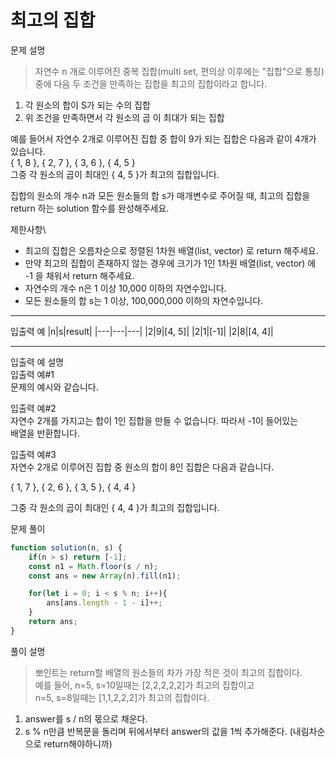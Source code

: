 # 최고의 집합

문제 설명
>자연수 n 개로 이루어진 중복 집합(multi set, 편의상 이후에는 "집합"으로 통칭) 중에 다음 두 조건을 만족하는 집합을 최고의 집합이라고 합니다.

1. 각 원소의 합이 S가 되는 수의 집합
2. 위 조건을 만족하면서 각 원소의 곱 이 최대가 되는 집합

예를 들어서 자연수 2개로 이루어진 집합 중 합이 9가 되는 집합은 다음과 같이 4개가 있습니다.\
{ 1, 8 }, { 2, 7 }, { 3, 6 }, { 4, 5 }\
그중 각 원소의 곱이 최대인 { 4, 5 }가 최고의 집합입니다.

집합의 원소의 개수 n과 모든 원소들의 합 s가 매개변수로 주어질 때, 최고의 집합을 return 하는 solution 함수를 완성해주세요.

제한사항\
- 최고의 집합은 오름차순으로 정렬된 1차원 배열(list, vector) 로 return 해주세요.
- 만약 최고의 집합이 존재하지 않는 경우에 크기가 1인 1차원 배열(list, vector) 에 -1 을 채워서 return 해주세요.
- 자연수의 개수 n은 1 이상 10,000 이하의 자연수입니다.
- 모든 원소들의 합 s는 1 이상, 100,000,000 이하의 자연수입니다.
- - -
입출력 예
|n|s|result|
|---|---|---|
|2|9|[4, 5]|
|2|1|[-1]|
|2|8|[4, 4]|
- - -
입출력 예 설명\
입출력 예#1\
문제의 예시와 같습니다.

입출력 예#2\
자연수 2개를 가지고는 합이 1인 집합을 만들 수 없습니다. 따라서 -1이 들어있는\
배열을 반환합니다.

입출력 예#3\
자연수 2개로 이루어진 집합 중 원소의 합이 8인 집합은 다음과 같습니다.

{ 1, 7 }, { 2, 6 }, { 3, 5 }, { 4, 4 }

그중 각 원소의 곱이 최대인 { 4, 4 }가 최고의 집합입니다.

문제 풀이
```javascript
function solution(n, s) {
	if(n > s) return [-1];
	const n1 = Math.floor(s / n);
	const ans = new Array(n).fill(n1);

	for(let i = 0; i < s % n; i++){
		ans[ans.length - 1 - i]++;
	}
	return ans;
}
```

풀이 설명
>뽀인트는 return할 배열의 원소들의 차가 가장 적은 것이 최고의 집합이다.\
>예를 들어, n=5, s=10일때는 [2,2,2,2,2]가 최고의 집합이고\
>n=5, s=8일때는 [1,1,2,2,2]가 최고의 집합이다.

1. answer를 s / n의 몫으로 채운다.
2. s % n만큼 반복문을 돌리며 뒤에서부터 answer의 값을 1씩 추가해준다. (내림차순으로 return해야하니까)